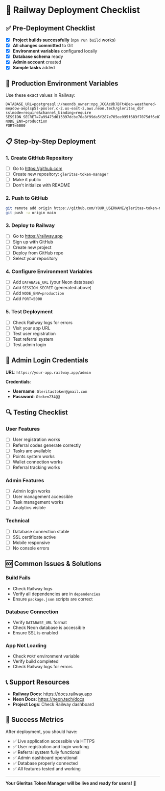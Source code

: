 # 🚀 Railway Deployment Checklist

## ✅ Pre-Deployment Checklist

- [x] **Project builds successfully** (`npm run build` works)
- [x] **All changes committed** to Git
- [x] **Environment variables** configured locally
- [x] **Database schema** ready
- [x] **Admin account** created
- [x] **Sample tasks** added

## 🔑 Production Environment Variables

Use these exact values in Railway:

```env
DATABASE_URL=postgresql://neondb_owner:npg_JCOAcUb7BFt4@ep-weathered-meadow-aeplsp5l-pooler.c-2.us-east-2.aws.neon.tech/gleritas_db?sslmode=require&channel_binding=require
SESSION_SECRET=7a99473d613397dcbe70a8f99da5f287e705ee095f683f7075df6e0741d7e2b0
NODE_ENV=production
PORT=5000
```

## 📋 Step-by-Step Deployment

### 1. Create GitHub Repository
- [ ] Go to https://github.com
- [ ] Create new repository: `gleritas-token-manager`
- [ ] Make it public
- [ ] Don't initialize with README

### 2. Push to GitHub
```bash
git remote add origin https://github.com/YOUR_USERNAME/gleritas-token-manager.git
git push -u origin main
```

### 3. Deploy to Railway
- [ ] Go to https://railway.app
- [ ] Sign up with GitHub
- [ ] Create new project
- [ ] Deploy from GitHub repo
- [ ] Select your repository

### 4. Configure Environment Variables
- [ ] Add `DATABASE_URL` (your Neon database)
- [ ] Add `SESSION_SECRET` (generated above)
- [ ] Add `NODE_ENV=production`
- [ ] Add `PORT=5000`

### 5. Test Deployment
- [ ] Check Railway logs for errors
- [ ] Visit your app URL
- [ ] Test user registration
- [ ] Test referral system
- [ ] Test admin login

## 🎯 Admin Login Credentials

**URL**: `https://your-app.railway.app/admin`

**Credentials**:
- **Username**: `Gleritastoken@gmail.com`
- **Password**: `Gtoken234@@`

## 🔍 Testing Checklist

### User Features
- [ ] User registration works
- [ ] Referral codes generate correctly
- [ ] Tasks are available
- [ ] Points system works
- [ ] Wallet connection works
- [ ] Referral tracking works

### Admin Features
- [ ] Admin login works
- [ ] User management accessible
- [ ] Task management works
- [ ] Analytics visible

### Technical
- [ ] Database connection stable
- [ ] SSL certificate active
- [ ] Mobile responsive
- [ ] No console errors

## 🆘 Common Issues & Solutions

### Build Fails
- Check Railway logs
- Verify all dependencies are in `dependencies`
- Ensure `package.json` scripts are correct

### Database Connection
- Verify `DATABASE_URL` format
- Check Neon database is accessible
- Ensure SSL is enabled

### App Not Loading
- Check `PORT` environment variable
- Verify build completed
- Check Railway logs for errors

## 📞 Support Resources

- **Railway Docs**: https://docs.railway.app
- **Neon Docs**: https://neon.tech/docs
- **Project Logs**: Check Railway dashboard

## 🎉 Success Metrics

After deployment, you should have:
- ✅ Live application accessible via HTTPS
- ✅ User registration and login working
- ✅ Referral system fully functional
- ✅ Admin dashboard operational
- ✅ Database properly connected
- ✅ All features tested and working

---

**Your Gleritas Token Manager will be live and ready for users!** 🚀 